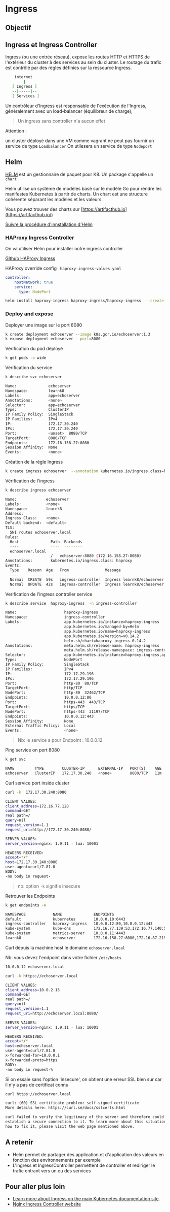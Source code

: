 # Ingress

## Objectif 


## Ingress et Ingress Controller

Ingress (ou une entrée réseau), expose les routes HTTP et HTTPS de l'extérieur du cluster à des services au sein du cluster. 
Le routage du trafic est contrôlé par des règles définies sur la ressource Ingress.

```bash
    internet
        |
   [ Ingress ]
   --|-----|--
   [ Services ]
```

Un contrôleur d'Ingress est responsable de l'exécution de l'Ingress, généralement avec un load-balancer (équilibreur de charge),

> Un ingress sans controller n'a aucun effet 


Attention : 

un cluster déployé dans une VM comme vagrant ne peut pas fournir un service de type `Loadbalancer` 
On utilesera un service de type `Nodeport`  


## Helm

[HELM](https://helm.sh/) est un gestionnaire de paquet pour K8. 
Un package s'appelle un `chart` 

Helm utilise un système de modèles basé sur le modèle Go pour rendre les manifestes Kubernetes à partir de charts.
Un chart est une structure cohérente séparant les modèles et les valeurs.

Vous pouvez trouver des charts sur [https://artifacthub.io](https://artifacthub.io/) 

[Suivre la procédure d'innstallation d'Helm](https://helm.sh/docs/intro/install/)


### HAProxy Ingress Controller

On va utiliser Helm pour installer notre ingress controller

[Github HAProxy Ingress](https://github.com/haproxy-ingress/charts/tree/master/haproxy-ingress)

HAProxy override config ` haproxy-ingress-values.yaml` 

```yaml
controller:
    hostNetwork: true
    service:
      type: NodePort

```

```bash
helm install haproxy-ingress haproxy-ingress/haproxy-ingress  --create-namespace --namespace ingress-controller   -f haproxy-ingress-values.yaml
```


### Deploy and expose

Deployer une image sur le port 8080

```bash
k create deployment echoserver --image k8s.gcr.io/echoserver:1.3
k expose deployment echoserver --port=8080
```

Vérification du pod déployé 

```bash
k get pods -o wide
```

Vérification du service

```bash
k describe svc echoserver

Name:              echoserver
Namespace:         learnk8
Labels:            app=echoserver
Annotations:       <none>
Selector:          app=echoserver
Type:              ClusterIP
IP Family Policy:  SingleStack
IP Families:       IPv4
IP:                172.17.30.240
IPs:               172.17.30.240
Port:              <unset>  8080/TCP
TargetPort:        8080/TCP
Endpoints:         172.16.158.27:8080
Session Affinity:  None
Events:            <none>
```

Création de la règle Ingress 

```bash
k create ingress echoserver  --annotation kubernetes.io/ingress.class=haproxy  --rule="echoserver.local/*=echoserver:8080,tls"
```

Vérification de l'ingress

```bash
k describe ingress echoserver

Name:             echoserver
Labels:           <none>
Namespace:        learnk8
Address:
Ingress Class:    <none>
Default backend:  <default>
TLS:
  SNI routes echoserver.local
Rules:
  Host              Path  Backends
  ----              ----  --------
  echoserver.local
                    /   echoserver:8080 (172.16.158.27:8080)
Annotations:        kubernetes.io/ingress.class: haproxy
Events:
  Type    Reason  Age   From                Message
  ----    ------  ----  ----                -------
  Normal  CREATE  59s   ingress-controller  Ingress learnk8/echoserver
  Normal  UPDATE  42s   ingress-controller  Ingress learnk8/echoserver
```

Verification de l'ingress controller service 

```bash
k describe service  haproxy-ingress  -n ingress-controller

Name:                     haproxy-ingress
Namespace:                ingress-controller
Labels:                   app.kubernetes.io/instance=haproxy-ingress
                          app.kubernetes.io/managed-by=Helm
                          app.kubernetes.io/name=haproxy-ingress
                          app.kubernetes.io/version=v0.14.2
                          helm.sh/chart=haproxy-ingress-0.14.2
Annotations:              meta.helm.sh/release-name: haproxy-ingress
                          meta.helm.sh/release-namespace: ingress-controller
Selector:                 app.kubernetes.io/instance=haproxy-ingress,app.kubernetes.io/name=haproxy-ingress
Type:                     NodePort
IP Family Policy:         SingleStack
IP Families:              IPv4
IP:                       172.17.29.196
IPs:                      172.17.29.196
Port:                     http-80  80/TCP
TargetPort:               http/TCP
NodePort:                 http-80  32462/TCP
Endpoints:                10.0.0.12:80
Port:                     https-443  443/TCP
TargetPort:               https/TCP
NodePort:                 https-443  31197/TCP
Endpoints:                10.0.0.12:443
Session Affinity:         None
External Traffic Policy:  Local
Events:                   <none>
```
> Nb: le service a pour Endpoint : 10.0.0.12


Ping service on port 8080

```bash
k get svc

NAME         TYPE        CLUSTER-IP      EXTERNAL-IP   PORT(S)    AGE
echoserver   ClusterIP   172.17.30.240   <none>        8080/TCP   11m
```

Curl service port inside cluster

```bash
curl -k  172.17.30.240:8080

CLIENT VALUES:
client_address=172.16.77.128
command=GET
real path=/
query=nil
request_version=1.1
request_uri=http://172.17.30.240:8080/

SERVER VALUES:
server_version=nginx: 1.9.11 - lua: 10001

HEADERS RECEIVED:
accept=*/*
host=172.17.30.240:8080
user-agent=curl/7.81.0
BODY:
-no body in request-
```
> nb: option `-k` signifie insecure 


Retrouver les Endpoints

```bash
k get endpoints -A

NAMESPACE            NAME              ENDPOINTS                                                        AGE
default              kubernetes        10.0.0.10:6443                                                   7d5h
ingress-controller   haproxy-ingress   10.0.0.12:80,10.0.0.12:443                                       79m
kube-system          kube-dns          172.16.77.139:53,172.16.77.140:53,172.16.77.139:53 + 3 more...   7d5h
kube-system          metrics-server    10.0.0.11:4443                                                   7d5h
learnk8              echoserver        172.16.158.27:8080,172.16.87.215:8080,172.16.87.216:8080         70m

```

Curl depuis la machine host le domaine `echoserver.local`

Nb: vous devez l'endpoint dans votre fichier `/etc/hosts` 

```bash
10.0.0.12 echoserver.local
```

```bash
curl -k https://echoserver.local

CLIENT VALUES:
client_address=10.0.2.15
command=GET
real path=/
query=nil
request_version=1.1
request_uri=http://echoserver.local:8080/

SERVER VALUES:
server_version=nginx: 1.9.11 - lua: 10001

HEADERS RECEIVED:
accept=*/*
host=echoserver.local
user-agent=curl/7.81.0
x-forwarded-for=10.0.0.1
x-forwarded-proto=https
BODY:
-no body in request-%

```

Si on essaie sans l'option 'insecure', on obtient une erreur SSL bien sur car il n'y a pas de certificat connu

```bash
curl https://echoserver.local

curl: (60) SSL certificate problem: self-signed certificate
More details here: https://curl.se/docs/sslcerts.html

curl failed to verify the legitimacy of the server and therefore could not
establish a secure connection to it. To learn more about this situation and
how to fix it, please visit the web page mentioned above.
```


## A retenir 

* Helm permet de partager des application et d'application des valeurs en fonction des environnements par exemple
* L'ingress et IngressController permettent de controller et rediriger le trafic entrant vers un ou des services 


## Pour aller plus loin 


* [Learn more about Ingress on the main Kubernetes documentation site](https://kubernetes.io/docs/concepts/services-networking/ingress/).
* [Nginx Ingress Controller website](https://kubernetes.github.io/ingress-nginx/deploy/)
